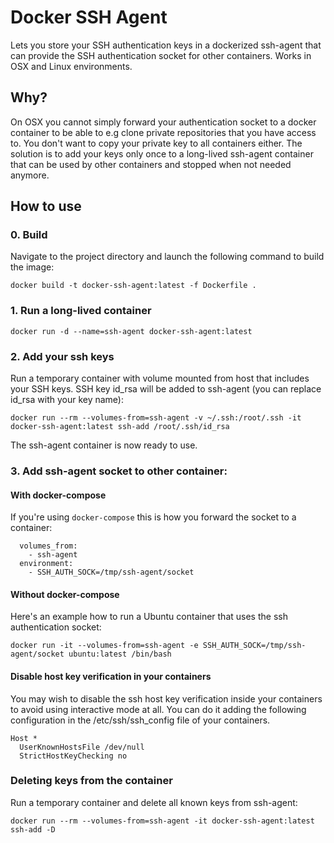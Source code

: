 # Docker SSH Agent

Lets you store your SSH authentication keys in a dockerized ssh-agent that can provide the SSH authentication socket for other containers. Works in OSX and Linux environments.

## Why?

On OSX you cannot simply forward your authentication socket to a docker container to be able to e.g clone private repositories that you have access to. You don't want to copy your private key to all containers either. The solution is to add your keys only once to a long-lived ssh-agent container that can be used by other containers and stopped when not needed anymore.

## How to use

### 0. Build
Navigate to the project directory and launch the following command to build the image:

```
docker build -t docker-ssh-agent:latest -f Dockerfile .
```

### 1. Run a long-lived container

```
docker run -d --name=ssh-agent docker-ssh-agent:latest
```

### 2. Add your ssh keys

Run a temporary container with volume mounted from host that includes your SSH keys. SSH key id_rsa will be added to ssh-agent (you can replace id_rsa with your key name):

```
docker run --rm --volumes-from=ssh-agent -v ~/.ssh:/root/.ssh -it docker-ssh-agent:latest ssh-add /root/.ssh/id_rsa
```

The ssh-agent container is now ready to use.

### 3. Add ssh-agent socket to other container:

#### With docker-compose

If you're using `docker-compose` this is how you forward the socket to a container:

```
  volumes_from:
    - ssh-agent
  environment:
    - SSH_AUTH_SOCK=/tmp/ssh-agent/socket
```

#### Without docker-compose

Here's an example how to run a Ubuntu container that uses the ssh authentication socket:

```
docker run -it --volumes-from=ssh-agent -e SSH_AUTH_SOCK=/tmp/ssh-agent/socket ubuntu:latest /bin/bash
```

#### Disable host key verification in your containers

You may wish to disable the ssh host key verification inside your containers to avoid using interactive mode at all.
You can do it adding the following configuration in the /etc/ssh/ssh_config file of your containers.

```
Host *
  UserKnownHostsFile /dev/null
  StrictHostKeyChecking no
```

### Deleting keys from the container

Run a temporary container and delete all known keys from ssh-agent:

```
docker run --rm --volumes-from=ssh-agent -it docker-ssh-agent:latest ssh-add -D
```

